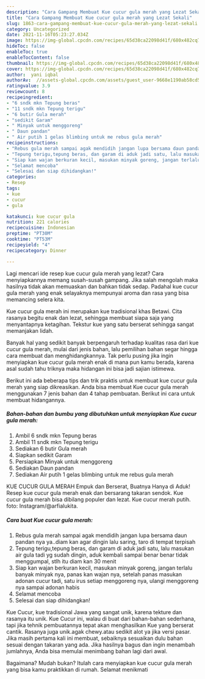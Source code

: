```yaml
---
description: "Cara Gampang Membuat Kue cucur gula merah yang Lezat Sekali"
title: "Cara Gampang Membuat Kue cucur gula merah yang Lezat Sekali"
slug: 1863-cara-gampang-membuat-kue-cucur-gula-merah-yang-lezat-sekali
category: Uncategorized
date: 2021-11-16T05:23:27.034Z
image: https://img-global.cpcdn.com/recipes/65d38ca22098d41f/680x482cq70/kue-cucur-gula-merah-foto-resep-utama.jpg
hideToc: false
enableToc: true
enableTocContent: false
thumbnail: https://img-global.cpcdn.com/recipes/65d38ca22098d41f/680x482cq70/kue-cucur-gula-merah-foto-resep-utama.jpg
cover: https://img-global.cpcdn.com/recipes/65d38ca22098d41f/680x482cq70/kue-cucur-gula-merah-foto-resep-utama.jpg
author:  yani iqbal
authorAv:  //assets-global.cpcdn.com/assets/guest_user-9668e1190ab58cd58d666d5934e79c79da2e02f4421a6ed9abc4b163da97d6e7.png
ratingvalue: 3.9
reviewcount: 8
recipeingredient:
- "6 sndk mkn Tepung beras"
- "11 sndk mkn Tepung terigu"
- "6 butir Gula merah"
- "sedikit Garam"
- " Minyak untuk menggoreng"
- " Daun pandan"
- " Air putih 1 gelas blimbing untuk me rebus gula merah"
recipeinstructions:
- "Rebus gula merah sampai agak mendidih jangan lupa bersama daun pandan nya ya..diam kan agar dingin lalu saring, taro di tempat terpisah"
- "Tepung terigu,tepung beras, dan garam di aduk jadi satu, lalu masukan air gula tadi yg sudah dingin, aduk kembali sampai benar benar tidak menggumpal, stlh itu diam kan 30 menit"
- "Siap kan wajan berkuran kecil, masukan minyak goreng, jangan terlalu banyak minyak nya, panas kan wajan nya, setelah panas masukan adonan cucur tadi, satu irus setiap menggoreng nya, ulangi menggoreng nya sampai adonan habis"
- "Selamat mencoba"
- "Selesai dan siap dihidangkan!"
categories:
- Resep
tags:
- kue
- cucur
- gula

katakunci: kue cucur gula 
nutrition: 221 calories
recipecuisine: Indonesian
preptime: "PT30M"
cooktime: "PT53M"
recipeyield: "4"
recipecategory: Dinner

---
```



Lagi mencari ide resep kue cucur gula merah yang lezat? Cara menyiapkannya memang susah-susah gampang. Jika salah mengolah maka hasilnya tidak akan memuaskan dan bahkan tidak sedap. Padahal kue cucur gula merah yang enak selayaknya mempunyai aroma dan rasa yang bisa memancing selera kita.


Kue cucur gula merah ini merupakan kue tradisional khas Betawi. Cita rasanya begitu enak dan lezat, sehingga membuat siapa saja yang menyantapnya ketagihan. Tekstur kue yang satu berserat sehingga sangat memanjakan lidah.

Banyak hal yang sedikit banyak berpengaruh terhadap kualitas rasa dari kue cucur gula merah, mulai dari jenis bahan, lalu pemilihan bahan segar hingga cara membuat dan menghidangkannya. Tak perlu pusing jika ingin menyiapkan kue cucur gula merah enak di mana pun kamu berada, karena asal sudah tahu triknya maka hidangan ini bisa jadi sajian istimewa.


Berikut ini ada beberapa tips dan trik praktis untuk membuat kue cucur gula merah yang siap dikreasikan. Anda bisa membuat Kue cucur gula merah menggunakan 7 jenis bahan dan 4 tahap pembuatan. Berikut ini cara untuk membuat hidangannya.

<!--inarticleads1-->

##### Bahan-bahan dan bumbu yang dibutuhkan untuk menyiapkan Kue cucur gula merah:

1. Ambil 6 sndk mkn Tepung beras
1. Ambil 11 sndk mkn Tepung terigu
1. Sediakan 6 butir Gula merah
1. Siapkan sedikit Garam
1. Persiapkan  Minyak untuk menggoreng
1. Sediakan  Daun pandan
1. Sediakan  Air putih 1 gelas blimbing untuk me rebus gula merah


KUE CUCUR GULA MERAH Empuk dan Berserat, Buatnya Hanya di Aduk! Resep kue cucur gula merah enak dan bersarang takaran sendok. Kue cucur gula merah bisa dibilang populer dan lezat. Kue cucur merah putih. foto: Instagram/@arfialukita. 

<!--inarticleads2-->

##### Cara buat Kue cucur gula merah:

1. Rebus gula merah sampai agak mendidih jangan lupa bersama daun pandan nya ya..diam kan agar dingin lalu saring, taro di tempat terpisah
1. Tepung terigu,tepung beras, dan garam di aduk jadi satu, lalu masukan air gula tadi yg sudah dingin, aduk kembali sampai benar benar tidak menggumpal, stlh itu diam kan 30 menit
1. Siap kan wajan berkuran kecil, masukan minyak goreng, jangan terlalu banyak minyak nya, panas kan wajan nya, setelah panas masukan adonan cucur tadi, satu irus setiap menggoreng nya, ulangi menggoreng nya sampai adonan habis
1. Selamat mencoba
1. Selesai dan siap dihidangkan!

Kue Cucur, kue tradisional Jawa yang sangat unik, karena tekture dan rasanya itu unik. Kue Cucur ini, walau di buat dari bahan-bahan sederhana, tapi jika tehnik pembuatannya tepat akan menghasilkan Kue yang berserat cantik. Rasanya juga unik.agak chewy.atau sedikit alot ya jika versi pasar. Jika masih pertama kali ini membuat, sebaiknya sesuaikan dulu bahan sesuai dengan takaran yang ada. Jika hasilnya bagus dan ingin menambah jumlahnya, Anda bisa memulai menimbang bahan lagi dari awal. 

Bagaimana? Mudah bukan? Itulah cara menyiapkan kue cucur gula merah yang bisa kamu praktikkan di rumah. Selamat menikmati
